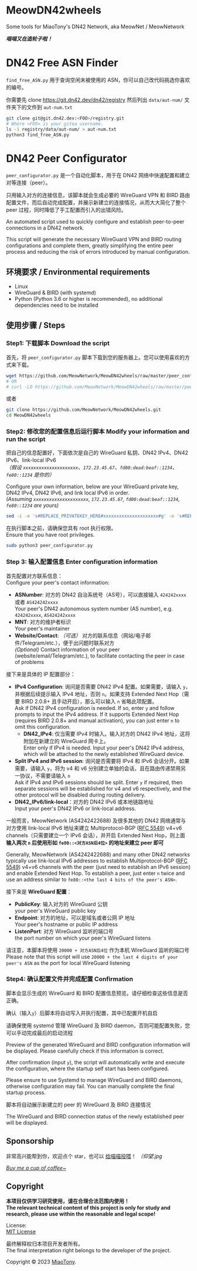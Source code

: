 # MeowDN42wheels

Some tools for MiaoTony's DN42 Network, aka MeowNet / MeowNetwork

***喵喵又在造轮子啦！***

# DN42 Free ASN Finder

`find_free_ASN.py` 用于查询空闲未被使用的 ASN，你可以自己改代码挑选你喜欢的编号。

你需要先 clone https://git.dn42.dev/dn42/registry 然后列出 `data/aut-num/` 文件夹下的文件到 `aut-num.txt`

```bash
git clone git@git.dn42.dev:<FOO>/registry.git
# Where <FOO> is your gitea username.
ls -1 registry/data/aut-num/ > aut-num.txt
python3 find_free_ASN.py
```


# DN42 Peer Configurator

`peer_configurator.py` 是一个自动化脚本，用于在 DN42 网络中快速配置和建立对等连接（peer）。

只用输入对方的连接信息，该脚本就会生成必要的 WireGuard VPN 和 BIRD 路由配置文件，而后自动完成配置，并展示新建立的连接情况，从而大大简化了整个 peer 过程，同时降低了手工配置而引入的出错风险。

An automated script used to quickly configure and establish peer-to-peer connections in a DN42 network.

This script will generate the necessary WireGuard VPN and BIRD routing configurations and complete them, greatly simplifying the entire peer process and reducing the risk of errors introduced by manual configuration.

## 环境要求 / Environmental requirements 
- Linux
- WireGuard & BIRD (with systemd) 
- Python (Python 3.6 or higher is recommended), no additional dependencies need to be installed 

## 使用步骤 / Steps
### Step1: 下载脚本 Download the script
首先，将 `peer_configurator.py` 脚本下载到您的服务器上。您可以使用喜欢的方式来下载。

```bash
wget https://github.com/MeowNetwork/MeowDN42wheels/raw/master/peer_configurator.py
# OR
# curl -LO https://github.com/MeowNetwork/MeowDN42wheels/raw/master/peer_configurator.py
```

或者

```bash
git clone https://github.com/MeowNetwork/MeowDN42wheels.git
cd MeowDN42wheels
```

### Step2: 修改您的配置信息后运行脚本 Modify your information and run the script

把自己的信息配置好，下面依次是自己的 WireGuard 私钥、DN42 IPv4、DN42 IPv6、link-local IPv6   
*（假设 `xxxxxxxxxxxxxxxxxxxxx`、`172.23.45.67`、`fd00:dead:beaf::1234`、`fe80::1234` 是你的）*

Configure your own information, below are your WireGuard private key, DN42 IPv4, DN42 IPv6, and link local IPv6 in order.      
*(Assuming `xxxxxxxxxxxxxxxxxxxxx`, `172.23.45.67`, `fd00:dead:beaf::1234`, `fe80::1234` are yours)*

```bash
sed -i -e 's#REPLACE_PRIVATEKEY_HERE#xxxxxxxxxxxxxxxxxxxxx#g' -e 's#REPLACE_DN42IPV4_HERE#172.23.45.67#g' -e 's#REPLACE_DN42IPV6_HERE#fd00:dead:beaf::1234#g' -e 's#REPLACE_LINKLOCALIPV6_HERE#fe80::1234#g' peer_configurator.py
```

在执行脚本之前，请确保您具有 root 执行权限。   
Ensure that you have root privileges.  

```bash
sudo python3 peer_configurator.py
```

### Step 3: 输入配置信息 Enter configuration information 

首先配置对方联系信息：    
Configure your peer's contact information:   

- **ASNumber**: 对方的 DN42 自治系统号（AS号），可以直接输入 `424242xxxx` 或者 `AS424242xxxx`   
    Your peer's DN42 autonomous system number (AS number), e.g. `424242xxxx`, `AS424242xxxx`
- **MNT**: 对方的维护者标识   
    Your peer's maintainer 
- **Website/Contact**: *（可选）* 对方的联系信息（网站/电子邮件/Telegram/etc.），便于出问题时联系对方   
     *(Optional)* Contact information of your peer (website/email/Telegram/etc.), to facilitate contacting the peer in case of problems 

接下来是具体的 IP 配置部分：

- **IPv4 Configuration**: 询问是否需要 DN42 IPv4 配置。如果需要，请输入 `y`，并根据后续提示输入 IPv4 地址，否则 `n`。如果支持 Extended Next Hop（需要 BIRD 2.0.8+ 且手动开启），那么可以输入 `n` 省略此项配置。   
    Ask if DN42 IPv4 configuration is needed. If so, enter `y` and follow prompts to input the IPv4 address. If it supports Extended Next Hop (requires BIRD 2.0.8+ and manual activation), you can just enter `n` to omit this configuration.  
    - **DN42_IPv4**: 仅当需要 IPv4 时输入。输入对方的 DN42 IPv4 地址，这将附加在新建立的 WireGuard 网卡上。    
        Enter only if IPv4 is needed. Input your peer's DN42 IPv4 address, which will be attached to the newly established WireGuard device.  
- **Split IPv4 and IPv6 session**: 询问是否需要将 IPv4 和 IPv6 会话分开。如果需要，请输入 `y`，将为 v4 和 v6 分别建立单独的会话，且在路由传递禁用另一协议，不需要请输入 `n`   
    Ask if IPv4 and IPv6 sessions should be split. Enter `y` if required, then separate sessions will be established for v4 and v6 respectively, and the other protocol will be disabled during routing delivery.
- **DN42_IPv6/link-local**：对方的 DN42 IPv6 或本地链路地址   
    Input your peer's DN42 IPv6 or link-local address.

一般而言，MeowNetwork (AS4242422688) 及很多其他的 DN42 网络通常与对方使用 link-local IPv6 地址来建立 Multiprotocol-BGP ([RFC 5549](https://www.rfc-editor.org/info/rfc5549)) v4+v6 channels（只需要建立一个 IPv6 会话），并开启 Extended Next Hop，则上面 **输入两次 `n` 后使用形如 `fe80::<对方ASN后4位>` 的地址来建立 peer 即可**

Generally, MeowNetwork (AS4242422688) and many other DN42 networks typically use link-local IPv6 addresses to establish Multiprotocol-BGP ([RFC 5549](https://www.rfc-editor.org/info/rfc5549)) v4+v6 channels with the peer (just need to establish an IPv6 session) and enable Extended Next Hop. To establish a peer, just enter `n` twice and use an address similar to `fe80::<the last 4 bits of the peer's ASN>`.

接下来是 **WireGuard 配置**：

- **PublicKey**: 输入对方的 WireGuard 公钥    
    your peer's WireGuard public key
- **Endpoint**: 对方的地址，可以是域名或者公网 IP 地址    
    Your peer's hostname or public IP address
- **ListenPort**: 对方 WireGuard 监听的端口号   
    the port number on which your peer's WireGuard listens

请注意，本脚本将使用 `20000 + 对方ASN后4位` 作为本机 WireGuard 监听的端口号  
Please note that this script will use `20000 + the last 4 digits of your peer's ASN` as the port for local WireGuard listening 


### Step4: 确认配置文件并完成配置 Confirmation 
脚本会显示生成的 WireGuard 和 BIRD 配置信息预览。请仔细检查这些信息是否正确。

确认（输入`y`）后脚本将自动写入并执行配置，其中已配置开机自启

请确保使用 systemd 管理 WireGuard 及 BIRD daemon，否则可能配置失败，您可以手动完成最后的启动流程

Preview of the generated WireGuard and BIRD configuration information will be displayed. Please carefully check if this information is correct.

After confirmation (input `y`), the script will automatically write and execute the configuration, where the startup self start has been configured. 

Please ensure to use Systemd to manage WireGuard and BIRD daemons, otherwise configuration may fail. You can manually complete the final startup process.

脚本将自动展示新建立的 peer 的 WireGuard 及 BIRD 连接情况

The WireGuard and BIRD connection status of the newly established peer will be displayed.


## Sponsorship

非常高兴能帮到你，欢迎点个 star，也可以 [给喵喵投喂](https://miaotony.xyz/about/#Sponsorship)！ *（仰望.jpg*

*[Buy me a cup of coffee~](https://miaotony.xyz/about/#Sponsorship)*



## Copyright

**本项目仅供学习研究使用，请在合理合法范围内使用！**  
**The relevant technical content of this project is only for study and research, please use within the reasonable and legal scope!**  

License:  
[MIT License](LICENSE)  

最终解释权归本项目开发者所有。  
The final interpretation right belongs to the developer of the project.  

Copyright © 2023 [MiaoTony](https://github.com/miaotony).  